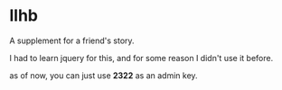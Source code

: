 # llhb

A supplement for a friend's story.

I had to learn jquery for this, and for some reason I didn't use it before.

as of now, you can just use **2322** as an admin key.